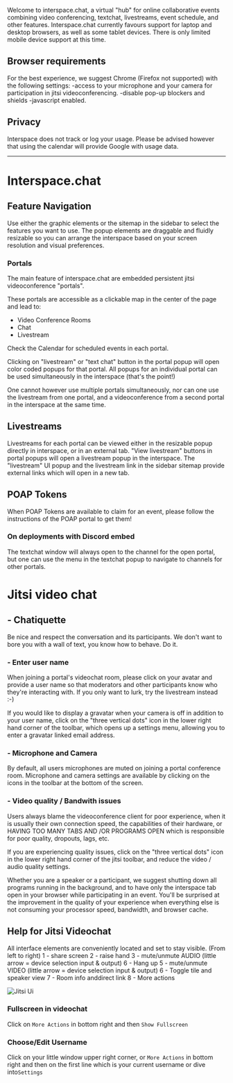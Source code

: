Welcome to interspace.chat, a virtual "hub" for online collaborative events combining video conferencing, textchat, livestreams, event schedule, and other features. Interspace.chat currently favours support for laptop and desktop browsers, as well as some tablet devices. There is only limited mobile device support at this time.

## **Browser requirements**

For the best experience, we suggest Chrome (Firefox not supported) with the following settings:
-access to your microphone and your camera for participation in jitsi videoconferencing.
-disable pop-up blockers and shields
-javascript enabled.

## **Privacy**

Interspace does not track or log your usage. Please be advised however that using the calendar will provide Google with usage data.

***
# **Interspace.chat**

## **Feature Navigation**

Use either the graphic elements or the sitemap in the sidebar to select the features you want to use. The popup elements are draggable and fluidly resizable so you can arrange the interspace based on your screen resolution and visual preferences. 

### **Portals**

The main feature of interspace.chat are embedded persistent jitsi videoconference "portals". 

These portals are accessible as a clickable map in the center of the page and lead to:

* Video Conference Rooms
* Chat
* Livestream

Check the Calendar for scheduled events in each portal.

Clicking on "livestream" or "text chat" button in the portal popup will open color coded popups for that portal. All popups for an individual portal can be used simultaneously in the interspace (that's the point!)

One cannot however use multiple portals simultaneously, nor can one use the livestream from one portal, and a videoconference from a second portal in the interspace at the same time. 

## **Livestreams**
Livestreams for each portal can be viewed either in the resizable popup directly in interspace, or in an external tab. "View livestream" buttons in portal popups will open a livestream popup in the interspace. The "livestream" UI popup and the livestream link in the sidebar sitemap provide external links which will open in a new tab.

## POAP Tokens

When POAP Tokens are available to claim for an event, please follow the instructions of the POAP portal to get them!

### **On deployments with Discord embed**
The textchat window will always open to the channel for the open portal, but one can use the menu in the textchat popup to navigate to channels for other portals.

# **Jitsi video chat**

## - **Chatiquette**
Be nice and respect the conversation and its participants. We don't want to bore you with a wall of text, you know how to behave. Do it.

### - **Enter user name**

When joining a portal's videochat room, please click on your avatar and provide a user name so that moderators and other participants know who they're interacting with. If you only want to lurk, try the livestream instead :-)

If you would like to display a gravatar when your camera is off in addition to your user name, click on the "three vertical dots" icon in the lower right hand corner of the toolbar, which opens up a settings menu, allowing you to enter a gravatar linked email address. 

### - **Microphone and Camera**

By default, all users microphones are muted on joining a portal conference room. Microphone and camera settings are available by clicking on the icons in the toolbar at the bottom of the screen.

### - **Video quality / Bandwith issues**

Users always blame the videoconference client for poor experience, when it is usually their own connection speed, the capabilities of their hardware, or HAVING TOO MANY TABS AND /OR PROGRAMS OPEN which is responsible for poor quality, dropouts, lags, etc. 

If you are experiencing quality issues, click on the "three vertical dots" icon in the lower right hand corner of the jitsi toolbar, and reduce the video / audio quality settings.

Whether you are a speaker or a participant, we suggest shutting down all programs running in the background, and to have only the interspace tab open in your browser while participating in an event. You'll be surprised at the improvement in the quality of your experience when everything else is not consuming your processor speed, bandwidth, and browser cache. 

## Help for Jitsi Videochat
All interface elements are conveniently located and set to stay visible.
(From left to right)
1 - share screen 
2 - raise hand
3 - mute/unmute AUDIO (little arrow = device selection input & output)
6 - Hang up
5 - mute/unmute VIDEO (little arrow = device selection input & output)
6 - Toggle tile and speaker view
7 - Room info anddirect link
8 - More actions

![Jitsi Ui](jitsi-ui.png?raw=true)
### Fullscreen in videochat
Click on `More Actions` in bottom right and then `Show Fullscreen`

### Choose/Edit Username
Click on your little window upper right corner, or `More Actions` in bottom right and then on the first line which is your current username or dive into`Settings`
